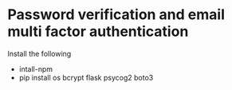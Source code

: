 # Password verification and email multi factor authentication
Install the following 
* intall-npm
* pip install os bcrypt flask psycog2 boto3
